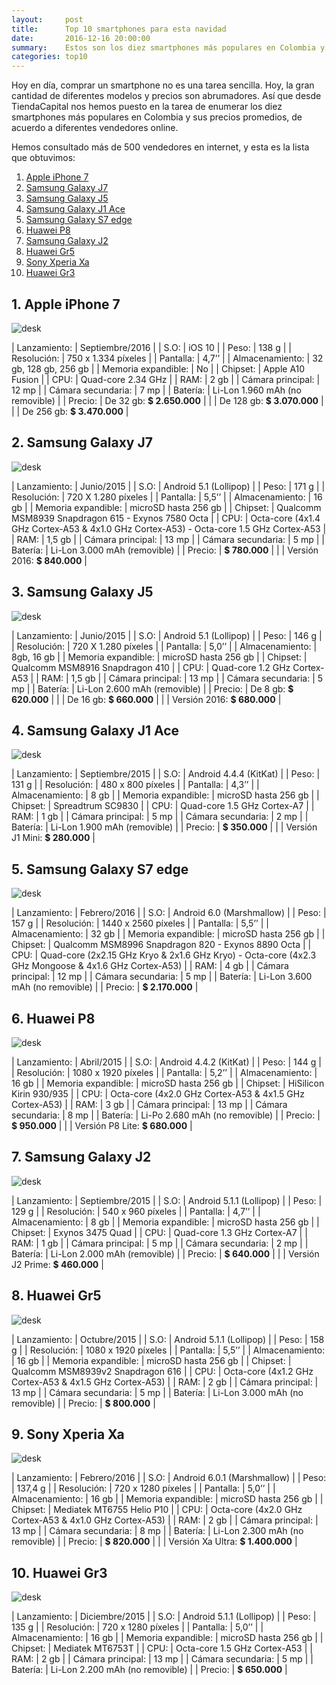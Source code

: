 ```yaml
---
layout:     post
title:      Top 10 smartphones para esta navidad
date:       2016-12-16 20:00:00
summary:    Estos son los diez smartphones más populares en Colombia y sus precios para esta navidad.
categories: top10
---
```


Hoy en día, comprar un smartphone no es una tarea sencilla. Hoy, la gran cantidad de diferentes modelos y precios son abrumadores. Así que desde TiendaCapital nos hemos puesto en la tarea de enumerar los diez smartphones más populares en Colombia y sus precios promedios, de acuerdo a diferentes vendedores online.

Hemos consultado más de 500 vendedores en internet, y esta es la lista que obtuvimos:

1. [Apple iPhone 7](#apple-iphone-7)
2. [Samsung Galaxy J7](#samsung-galaxy-j7)
3. [Samsung Galaxy J5](#samsung-galaxy-j5)
4. [Samsung Galaxy J1 Ace](#samsung-galaxy-j1-ace)
5. [Samsung Galaxy S7 edge](#samsung-galaxy-s7-edge)
6. [Huawei P8](#huawei-p8)
7. [Samsung Galaxy J2](#samsung-galaxy-j2)
8. [Huawei Gr5](#huawei-gr5)
9. [Sony Xperia Xa](#sony-xperia-xa)
10. [Huawei Gr3](#huawei-gr3)

## 1. Apple iPhone 7
![desk](http://blog.tiendacapital.com/img/smartphones/apple-iphone-7r4.jpg)

| Lanzamiento:               | Septiembre/2016                 |
| S.O:				         | iOS 10                          |
| Peso:                      | 138 g                           |
| Resolución:			     | 750 x 1.334 píxeles             |
| Pantalla:                  | 4,7’’                           |
| Almacenamiento: 			 | 32 gb, 128 gb, 256 gb           |
| Memoria expandible:        | No                              |
| Chipset:                   | Apple A10 Fusion                |
| CPU:                       | Quad-core 2.34 GHz              |
| RAM:                       | 2 gb                            |
| Cámara principal:          | 12 mp                           |
| Cámara secundaria:         | 7 mp                            |
| Batería:                   | Li-Lon 1.960 mAh (no removible) |
| Precio:                    | De 32 gb:  **$ 2.650.000**      |
|       				     | De 128 gb: **$ 3.070.000**      |
|        					 | De 256 gb: **$ 3.470.000** 	   |

## 2. Samsung Galaxy J7
![desk](http://blog.tiendacapital.com/img/smartphones/samsung-galaxy-j7-j700f.jpg)

| Lanzamiento:                                                              | Junio/2015                                              |
| S.O:                                                       				| Android 5.1 (Lollipop)                                  |
| Peso:                                                                     | 171 g                                                   |
| Resolución:                                                   			| 720 X 1.280 píxeles                                     |
| Pantalla:                                                                 | 5,5’’                                                   |
| Almacenamiento:                                                			| 16 gb                                                   |
| Memoria expandible:                                                       | microSD hasta 256 gb                                    |
| Chipset:                                                                  | Qualcomm MSM8939 Snapdragon 615 - Exynos 7580 Octa      |
| CPU:                                                                      | Octa-core (4x1.4 GHz Cortex-A53 & 4x1.0 GHz Cortex-A53) - Octa-core 1.5 GHz Cortex-A53 |
| RAM:                                                                      | 1,5 gb                                                  |
| Cámara principal:                                                         | 13 mp                                                   |
| Cámara secundaria:                                                        | 5 mp                                                    |
| Batería:                                                                  | Li-Lon 3.000 mAh (removible)                            |
| Precio:                                                                   | **$ 780.000**                                           |
|  				                                                            | Versión 2016: **$ 840.000** |

## 3. Samsung Galaxy J5
![desk](http://blog.tiendacapital.com/img/smartphones/samsung-galaxy-j5-sm-j500f.jpg)

| Lanzamiento:                                                              | Junio/2015                      |
| S.O:                                                       				| Android 5.1 (Lollipop)          |
| Peso:                                                                     | 146 g                           |
| Resolución:                                                   			| 720 X 1.280 píxeles             |
| Pantalla:                                                                 | 5,0’’                           |
| Almacenamiento:                                                			| 8gb, 16 gb                      |
| Memoria expandible:                                                       | microSD hasta 256 gb            |
| Chipset:                                                                  | Qualcomm MSM8916 Snapdragon 410 |
| CPU:                                                                      | Quad-core 1.2 GHz Cortex-A53    |
| RAM:                                                                      | 1,5 gb                          |
| Cámara principal:                                                         | 13 mp                           |
| Cámara secundaria:                                                        | 5 mp                            |
| Batería:                                                                  | Li-Lon 2.600 mAh (removible)    |
| Precio:                                                                   | De 8 gb: **$ 620.000**          |
| 		 		                                                            | De 16 gb: **$ 660.000**         |
| 																		    | Versión 2016: **$ 680.000**     |

## 4. Samsung Galaxy J1 Ace
![desk](http://blog.tiendacapital.com/img/smartphones/samsung-galaxy-j1-ace.jpg)

| Lanzamiento:                    | Septiembre/2015              |
| S.O:              			  | Android 4.4.4 (KitKat)       |
| Peso:                           | 131 g                        |
| Resolución:         			  | 480 x 800 píxeles            |
| Pantalla:                       | 4,3’’                        |
| Almacenamiento:      			  | 8 gb                         |
| Memoria expandible:             | microSD hasta 256 gb         |
| Chipset:                        | Spreadtrum SC9830            |
| CPU:                            | Quad-core 1.5 GHz Cortex-A7  |
| RAM:                            | 1 gb                         |
| Cámara principal:               | 5 mp                         |
| Cámara secundaria:              | 2 mp                         |
| Batería:                        | Li-Lon 1.900 mAh (removible) |
| Precio:                         | **$ 350.000**                |
| 								  | Versión J1 Mini: **$ 280.000** |

## 5. Samsung Galaxy S7 edge
![desk](http://blog.tiendacapital.com/img/smartphones/samsung-galaxy-s7-edge-.jpg)

| Lanzamiento:                                           | Febrero/2016                                 |
| S.O:                                     				 | Android 6.0 (Marshmallow)                    |
| Peso:                                                  | 157 g                                        |
| Resolución:                                            | 1440 x 2560 píxeles                          |
| Pantalla:                                              | 5,5’’                                        |
| Almacenamiento:                             			 | 32 gb                                        |
| Memoria expandible:                                    | microSD hasta 256 gb                         |
| Chipset:                                               | Qualcomm MSM8996 Snapdragon 820 - Exynos 8890 Octa |
| CPU:                                                   | Quad-core (2x2.15 GHz Kryo & 2x1.6 GHz Kryo) - Octa-core (4x2.3 GHz Mongoose & 4x1.6 GHz Cortex-A53) |
| RAM:                                                   | 4 gb                                         |
| Cámara principal:                                      | 12 mp                                        |
| Cámara secundaria:                                     | 5 mp                                         |
| Batería:                                               | Li-Lon 3.600 mAh (no removible)              |
| Precio:                                                | **$ 2.170.000**                              |

## 6. Huawei P8
![desk](http://blog.tiendacapital.com/img/smartphones/huawei-p8.jpg)

| Lanzamiento:                    | Abril/2015                                              |
| S.O:              			  | Android 4.4.2 (KitKat)                                  |
| Peso:                           | 144 g                                                   |
| Resolución:         			  | 1080 x 1920 píxeles                                     |
| Pantalla:                       | 5,2’’                                                   |
| Almacenamiento:      			  | 16 gb                                                   |
| Memoria expandible:             | microSD hasta 256 gb                                    |
| Chipset:                        | HiSilicon Kirin 930/935                                 |
| CPU:                            | Octa-core (4x2.0 GHz Cortex-A53 & 4x1.5 GHz Cortex-A53) |
| RAM:                            | 3 gb                                                    |
| Cámara principal:               | 13 mp                                                   |
| Cámara secundaria:              | 8 mp                                                    |
| Batería:                        | Li-Po 2.680 mAh (no removible)                          |
| Precio:                         | **$ 950.000**                                           |
|       						  | Versión P8 Lite: **$ 680.000**                   	    |

## 7. Samsung Galaxy J2
![desk](http://blog.tiendacapital.com/img/smartphones/samsung-galaxy-j2.jpg)

| Lanzamiento:                     | Septiembre/2015              |
| S.O:               			   | Android 5.1.1 (Lollipop)     |
| Peso:                            | 129 g                        |
| Resolución:          			   | 540 x 960 píxeles            |
| Pantalla:                        | 4,7’’                        |
| Almacenamiento:       		   | 8 gb                         |
| Memoria expandible:              | microSD hasta 256 gb         |
| Chipset:                         | Exynos 3475 Quad             |
| CPU:                             | Quad-core 1.3 GHz Cortex-A7  |
| RAM:                             | 1 gb                         |
| Cámara principal:                | 5 mp                         |
| Cámara secundaria:               | 2 mp                         |
| Batería:                         | Li-Lon 2.000 mAh (removible) |
| Precio:                          | **$ 640.000**                |
|  								   | Versión J2 Prime: **$ 460.000** |

## 8. Huawei Gr5
![desk](http://blog.tiendacapital.com/img/smartphones/huawei-honor-5x.jpg)

| Lanzamiento:               | Octubre/2015                                            |
| S.O:         				 | Android 5.1.1 (Lollipop)                                |
| Peso:                      | 158 g                                                   |
| Resolución:                | 1080 x 1920 píxeles                                     |
| Pantalla:                  | 5,5’’                                                   |
| Almacenamiento:			 | 16 gb                                                   |
| Memoria expandible:        | microSD hasta 256 gb                                    |
| Chipset:                   | Qualcomm MSM8939v2 Snapdragon 616                       |
| CPU:                       | Octa-core (4x1.2 GHz Cortex-A53 & 4x1.5 GHz Cortex-A53) |
| RAM:                       | 2 gb                                                    |
| Cámara principal:          | 13 mp                                                   |
| Cámara secundaria:         | 5 mp                                                    |
| Batería:                   | Li-Lon 3.000 mAh (no removible)                         |
| Precio:                    | **$ 800.000**                                           |

## 9. Sony Xperia Xa
![desk](http://blog.tiendacapital.com/img/smartphones/sony-xperia-xa--.jpg)

| Lanzamiento:                              | Febrero/2016                                            |
| S.O:                        				| Android 6.0.1 (Marshmallow)                             |
| Peso:                                     | 137,4 g                                                 |
| Resolución:                  				| 720 x 1280 píxeles                                      |
| Pantalla:                                 | 5,0’’                                                   |
| Almacenamiento:              			    | 16 gb                                                   |
| Memoria expandible:                       | microSD hasta 256 gb                                    |
| Chipset:                                  | Mediatek MT6755 Helio P10                               |
| CPU:                                      | Octa-core (4x2.0 GHz Cortex-A53 & 4x1.0 GHz Cortex-A53) |
| RAM:                                      | 2 gb                                                    |
| Cámara principal:                         | 13 mp                                                   |
| Cámara secundaria:                        | 8 mp                                                    |
| Batería:                                  | Li-Lon 2.300 mAh (no removible)                         |
| Precio:                                   | **$ 820.000**                                           |
| 										    | Versión Xa Ultra: **$ 1.400.000**           			  |

## 10. Huawei Gr3
![desk](http://blog.tiendacapital.com/img/smartphones/huawei-enjoy-5s.jpg)

| Lanzamiento:               | Diciembre/2015                  |
| S.O:         				 | Android 5.1.1 (Lollipop)        |
| Peso:                      | 135 g                           |
| Resolución:    			 | 720 x 1280 píxeles              |
| Pantalla:                  | 5,0’’                           |
| Almacenamiento: 			 | 16 gb                           |
| Memoria expandible:        | microSD hasta 256 gb            |
| Chipset:                   | Mediatek MT6753T                |
| CPU:                       | Octa-core 1.5 GHz Cortex-A53    |
| RAM:                       | 2 gb                            |
| Cámara principal:          | 13 mp                           |
| Cámara secundaria:         | 5 mp                            |
| Batería:                   | Li-Lon 2.200 mAh (no removible) |
| Precio:                    | **$ 650.000**                   |